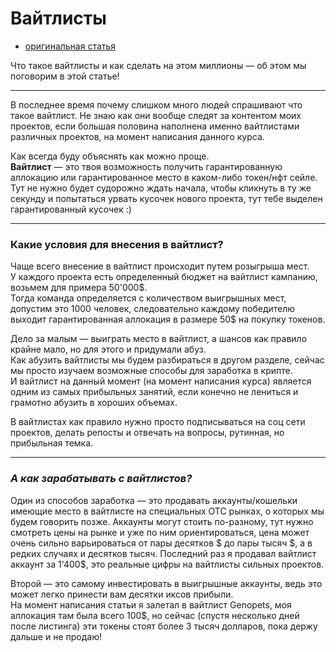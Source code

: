 # Вайтлисты
- [оригинальная статья](https://teletype.in/@greezblog/vaitlisty_3.5)

Что такое вайтлисты и как сделать на этом миллионы — об этом мы поговорим в этой статье!

---

В последнее время почему слишком много людей спрашивают что такое вайтлист. Не знаю как они вообще следят за контентом моих проектов, если большая половина наполнена именно вайтлистами различных проектов, на момент написания данного курса.

Как всегда буду объяснять как можно проще.  
**Вайтлист** — это твоя возможность получить гарантированную аллокацию или гарантированное место в каком-либо токен/нфт сейле.  
Тут не нужно будет судорожно ждать начала, чтобы кликнуть в ту же секунду и попытаться урвать кусочек нового проекта, тут тебе выделен гарантированный кусочек :)

---

### **Какие условия для внесения в вайтлист?**

Чаще всего внесение в вайтлист происходит путем розыгрыша мест.  
У каждого проекта есть определенный бюджет на вайтлист кампанию, возьмем для примера 50'000\$.  
Тогда команда определяется с количеством выигрышных мест, допустим это 1000 человек, следовательно каждому победителю выходит гарантированная аллокация в размере 50$ на покупку токенов.

Дело за малым — выиграть место в вайтлист, а шансов как правило крайне мало, но для этого и придумали абуз.  
Как абузить вайтлисты мы будем разбираться в другом разделе, сейчас мы просто изучаем возможные способы для заработка в крипте.  
И вайтлист на данный момент (на момент написания курса) является одним из самых прибыльных занятий, если конечно не лениться и грамотно абузить в хороших объемах.

В вайтлистах как правило нужно просто подписываться на соц сети проектов, делать репосты и отвечать на вопросы, рутинная, но прибыльная темка.

---

### **_А как зарабатывать с вайтлистов?_**

Один из способов заработка — это продавать аккаунты/кошельки имеющие место в вайтлисте на специальных OTC рынках, о которых мы будем говорить позже. Аккаунты могут стоить по-разному, тут нужно смотреть цены на рынке и уже по ним ориентироваться, цена может очень сильно варьироваться от пары десятков $ до пары тысяч \$, а в редких случаях и десятков тысяч. Последний раз я продавал вайтлист аккаунт за 1'400$, это реальные цифры на вайтлисты сильных проектов.

Второй — это самому инвестировать в выигрышные аккаунты, ведь это может легко принести вам десятки иксов прибыли.  
На момент написания статьи я залетал в вайтлист Genopets, моя аллокация там была всего 100$, но сейчас (спустя несколько дней после листинга) эти токены стоят более 3 тысяч долларов, пока держу дальше и не продаю!